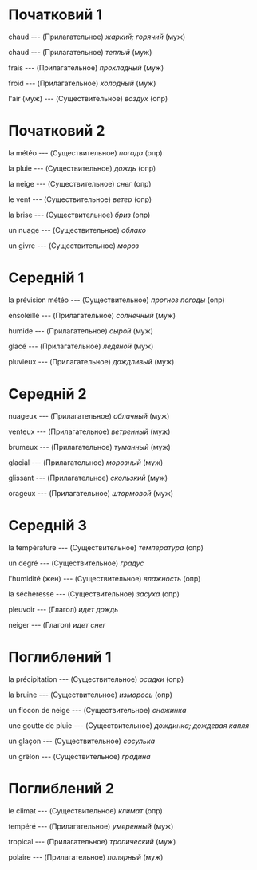 # Початковий 1

chaud --- (Прилагательное)
*жаркий; горячий* (муж)



chaud --- (Прилагательное)
*теплый* (муж)



frais --- (Прилагательное)
*прохладный* (муж)



froid --- (Прилагательное)
*холодный* (муж)



l'air (муж) --- (Существительное)
*воздух* (опр)



# Початковий 2

la météo --- (Существительное)
*погода* (опр)



la pluie --- (Существительное)
*дождь* (опр)



la neige --- (Существительное)
*снег* (опр)



le vent --- (Существительное)
*ветер* (опр)



la brise --- (Существительное)
*бриз* (опр)



un nuage --- (Существительное)
*облако*



un givre --- (Существительное)
*мороз*



# Середній 1

la prévision météo --- (Существительное)
*прогноз погоды* (опр)



ensoleillé --- (Прилагательное)
*солнечный* (муж)



humide --- (Прилагательное)
*сырой* (муж)



glacé --- (Прилагательное)
*ледяной* (муж)



pluvieux --- (Прилагательное)
*дождливый* (муж)



# Середній 2

nuageux --- (Прилагательное)
*облачный* (муж)



venteux --- (Прилагательное)
*ветренный* (муж)



brumeux --- (Прилагательное)
*туманный* (муж)



glacial --- (Прилагательное)
*морозный* (муж)



glissant --- (Прилагательное)
*скользкий* (муж)



orageux --- (Прилагательное)
*штормовой* (муж)



# Середній 3

la température --- (Существительное)
*температура* (опр)



un degré --- (Существительное)
*градус*



l'humidité (жен) --- (Существительное)
*влажность* (опр)



la sécheresse --- (Существительное)
*засуха* (опр)



pleuvoir --- (Глагол)
*идет дождь*



neiger --- (Глагол)
*идет снег*



# Поглиблений 1

la précipitation --- (Существительное)
*осадки* (опр)



la bruine --- (Существительное)
*изморось* (опр)



un flocon de neige --- (Существительное)
*снежинка*



une goutte de pluie --- (Существительное)
*дождинка; дождевая капля*



un glaçon --- (Существительное)
*сосулька*



un grêlon --- (Существительное)
*градина*



# Поглиблений 2

le climat --- (Существительное)
*климат* (опр)



tempéré --- (Прилагательное)
*умеренный* (муж)



tropical --- (Прилагательное)
*тропический* (муж)



polaire --- (Прилагательное)
*полярный* (муж)